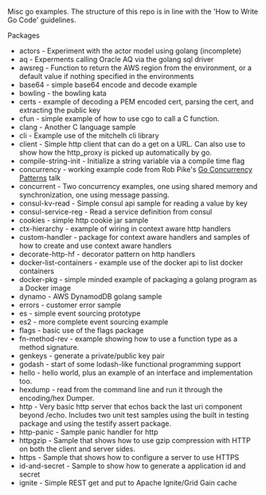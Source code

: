 Misc go examples. The structure of this repo is in line with the 
'How to Write Go Code' guidelines.

Packages

* actors - Experiment with the actor model using golang (incomplete)
* aq - Experments calling Oracle AQ via the golang sql driver
* awsreg - Function to return the AWS region from the environment, or a
default value if nothing specified in the environments
* base64 - simple base64 encode and decode example
* bowling - the bowling kata
* certs - example of decoding a PEM encoded cert, parsing the cert, and extracting the public key
* cfun - simple example of how to use cgo to call a C function.
* clang - Another C language sample
* cli - Example use of the mitchelh cli library
* client - Simple http client that can do a get on a URL. Can also use to show how the http_proxy is picked
up automatically by go.
* compile-string-init - Initialize a string variable via a compile time flag
* concurrency - working example code from Rob Pike's [Go Concurrency Patterns](https://talks.golang.org/2012/concurrency.slide#1) talk
* concurrent - Two concurrency examples, one using shared memory and synchronization, one using message passing.
* consul-kv-read - Simple consul api sample for reading a value by key
* consul-service-reg - Read a service definition from consul
* cookies - simple http cookie jar sample
* ctx-hierarchy - example of wiring in context aware http handlers
* custom-handler - package for context aware handlers and samples of how to create and use context aware handlers
* decorate-http-hf - decorator pattern on http handlers
* docker-list-containers - example use of the docker api to list docker containers
* docker-pkg - simple minded example of packaging a golang program as a Docker image
* dynamo - AWS DynamodDB golang sample
* errors - customer error sample
* es - simple event sourcing prototype
* es2 - more complete event sourcing example
* flags - basic use of the flags package
* fn-method-rev - example showing how to use a function type as a method signature.
* genkeys - generate a private/public key pair
* godash - start of some lodash-like functional programming support
* hello - hello world, plus an example of an interface and implementation too.
* hexdump - read from the command line and run it through the encoding/hex Dumper.
* http - Very basic http server that echos back the last uri component beyond /echo. Includes two unit test
samples using the built in testing package and using the testify assert package.
* http-panic - Sample panic handler for http
* httpgzip - Sample that shows how to use gzip compression with HTTP on both the client and server sides.
* https - Sample that shows how to configure a server to use HTTPS
* id-and-secret - Sample to show how to generate a application id and secret
* ignite - Simple REST get and put to Apache Ignite/Grid Gain cache




